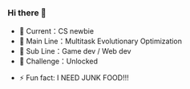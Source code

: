 ### Hi there 👋

- 🔭 Current：CS newbie
- 🌱 Main Line：Multitask Evolutionary Optimization
- 👯 Sub Line：Game dev / Web dev
- 🤔 Challenge：Unlocked
<!--
- 💬 Ask me about ...
- 📫 How to reach me: ...
- 😄 Pronouns: ...
-->
- ⚡ Fun fact: I NEED JUNK FOOD!!!
